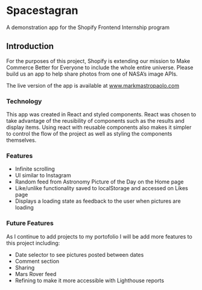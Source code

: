 # Spacestagran

A demonstration app for the Shopify Frontend Internship program


## Introduction

For the purposes of this project, Shopify is extending our mission to Make Commerce Better for Everyone to include the whole entire universe. Please build us an app to help share photos from one of NASA’s image APIs.

The live version of the app is available at www.markmastropaolo.com

### Technology

This app was created in React and styled components.
React was chosen to take advantage of the reusibility of components such as the results and display items. Using react with reusable components also makes it simpler to control the flow of the project as well as styling the components themselves. 

### Features

* Infinite scrolling
* UI similar to Instagram
* Random feed from Astronomy Picture of the Day on the Home page
* Like/unlike functionality saved to localStorage and accessed on Likes page
* Displays a loading state as feedback to the user when pictures are loading

### Future Features
As I continue to add projects to my portofolio I will be add more features to this project including:
* Date selector to see pictures posted between dates
* Comment section
* Sharing
* Mars Rover feed 
* Refining to make it more accessible with Lighthouse reports 